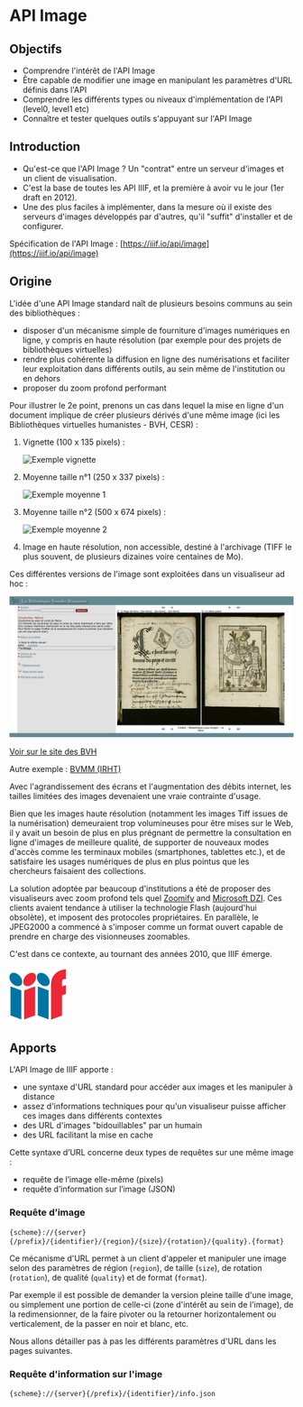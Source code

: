 # API Image

<script src="../extras.js"></script>
<script src="viewer.js"></script>

## Objectifs

 * Comprendre l'intérêt de l'API Image
 * Être capable de modifier une image en manipulant les paramètres d'URL définis dans l'API
 * Comprendre les différents types ou niveaux d'implémentation de l'API (level0, level1 etc)
 * Connaître et tester quelques outils s'appuyant sur l'API Image

## Introduction

 * Qu'est-ce que l'API Image ? Un "contrat" entre un serveur d'images et un client de visualisation.
 * C'est la base de toutes les API IIIF, et la première à avoir vu le jour (1er draft en 2012).
 * Une des plus faciles à implémenter, dans la mesure où il existe des serveurs d'images développés par d'autres, qu'il "suffit" d'installer et de configurer.
 
 Spécification de l'API Image : [https://iiif.io/api/image](https://iiif.io/api/image)

## Origine

L'idée d'une API Image standard naît de plusieurs besoins communs au sein des bibliothèques :

 * disposer d'un mécanisme simple de fourniture d'images numériques en ligne, y compris en haute résolution (par exemple pour des projets de bibliothèques virtuelles)
 * rendre plus cohérente la diffusion en ligne des numérisations et faciliter leur exploitation dans différents outils, au sein même de l'institution ou en dehors
 * proposer du zoom profond performant
 

Pour illustrer le 2e point, prenons un cas dans lequel la mise en ligne d'un document implique de créer plusieurs dérivés d'une même image (ici les Bibliothèques virtuelles humanistes - BVH, CESR) :

1. Vignette (100 x 135 pixels) :

    ![Exemple vignette](http://www.bvh.univ-tours.fr/B721816101_RIA_062_1/vignette/B721816101_RIA_062_1_0004.jpg)

2. Moyenne taille n°1 (250 x 337 pixels) :

    ![Exemple moyenne 1](http://www.bvh.univ-tours.fr/B721816101_RIA_062_1/B721816101_RIA_062_1.jpg)

3. Moyenne taille n°2 (500 x 674 pixels) :

    ![Exemple moyenne 2](http://www.bvh.univ-tours.fr/B721816101_RIA_062_1/ecran/B721816101_RIA_062_1_0004.jpg)

4. Image en haute résolution, non accessible, destiné à l'archivage (TIFF le plus souvent, de plusieurs dizaines voire centaines de Mo).

Ces différentes versions de l'image sont exploitées dans un visualiseur ad hoc :

![Visualiseur historique BVH](img/visualiseur_bvh.png)

[Voir sur le site des BVH](http://www.bvh.univ-tours.fr/Consult/consult.asp?numtable=B721816101_RIA_062_1&numfiche=1341&mode=3&offset=3&ecran=0)

Autre exemple : [BVMM (IRHT)](https://bvmm.irht.cnrs.fr/consult/consult.php?mode=ecran&panier=false&reproductionId=4245&VUE_ID=936641&carouselThere=false&nbVignettes=4x3&page=1&angle=0&zoom=moyen&tailleReelle=)

Avec l'agrandissement des écrans et l'augmentation des débits internet, les tailles limitées des images devenaient une vraie contrainte d'usage. 

Bien que les images haute résolution (notamment les images Tiff issues de la numérisation) demeuraient trop volumineuses pour être mises sur le Web, il y avait un besoin de plus en plus prégnant de permettre la consultation en ligne d'images de meilleure qualité, de supporter de nouveaux modes d'accès comme les terminaux mobiles (smartphones, tablettes etc.), et de satisfaire les usages numériques de plus en plus pointus que les chercheurs faisaient des collections.

La solution adoptée par beaucoup d'institutions a été de proposer des visualiseurs avec zoom profond tels quel [Zoomify](http://www.zoomify.com/) and [Microsoft DZI](https://en.wikipedia.org/wiki/Deep_Zoom). Ces clients avaient tendance à utiliser la technologie Flash (aujourd'hui obsolète), et imposent des protocoles propriétaires. En parallèle, le JPEG2000 a commencé à s'imposer comme un format ouvert capable de prendre en charge des visionneuses zoomables.

C'est dans ce contexte, au tournant des années 2010, que IIIF émerge.

![IIIF Logo](img/iiif-logo.png)

## Apports

L'API Image de IIIF apporte :

 * une syntaxe d'URL standard pour accéder aux images et les manipuler à distance
 * assez d'informations techniques pour qu'un visualiseur puisse afficher ces images dans différents contextes
 * des URL d'images "bidouillables" par un humain
 * des URL facilitant la mise en cache
 
Cette syntaxe d’URL concerne deux types de requêtes sur une même image :

 * requête de l’image elle-même (pixels)
 * requête d’information sur l’image (JSON)
 
 
### Requête d’image

``` title="Modèle d'URL"
{scheme}://{server}{/prefix}/{identifier}/{region}/{size}/{rotation}/{quality}.{format}
```

Ce mécanisme d'URL permet à un client d'appeler et manipuler une image selon des paramètres de région (`region`), de taille (`size`), de rotation (`rotation`), de qualité (`quality`) et de format (`format`). 

Par exemple il est possible de demander la version pleine taille d'une image, ou simplement une portion de celle-ci (zone d'intérêt au sein de l'image), de la redimensionner, de la faire pivoter ou la retourner horizontalement ou verticalement, de la passer en noir et blanc, etc.

Nous allons détailler pas à pas les différents paramètres d'URL dans les pages suivantes.

### Requête d'information sur l'image

``` title="Modèle d'URL"
{scheme}://{server}{/prefix}/{identifier}/info.json
```
